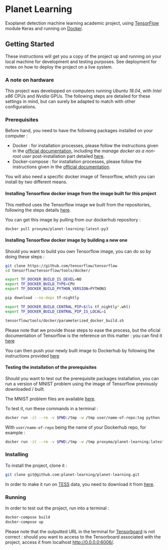 # Planet Learning

Exoplanet detection machine learning academic project, using [TensorFlow](https://www.tensorflow.org/) module Keras and running on [Docker](https://www.docker.com/).

## Getting Started

These instructions will get you a copy of the project up and running on your local machine for development and testing purposes. See deployment for notes on how to deploy the project on a live system.

### A note on hardware

This project was developped on computers running *Ubuntu 18.04*, with *Intel x86* CPUs and *Nvidia* GPUs. The following steps are detailed for these settings in mind, but can surely be adapted to match with other configurations.

### Prerequisites

Before hand, you need to have the following packages installed on your computer : 

* Docker : for installation processes, please follow the instructions given in the [official documentation](https://docs.docker.com/install/linux/docker-ce/ubuntu/), including the *manage docker as a non-root user* post-installation part detailed [here](https://docs.docker.com/install/linux/linux-postinstall/).
* Docker-compose : for installation processes, please follow the instructions given in the [official documentation](https://docs.docker.com/install/linux/docker-ce/ubuntu/).

You will also need a specific docker image of Tensorflow, which you can install by two different means.

#### Installing Tensorflow docker image from the image built for this project

This method uses the Tensorflow image we built from the repositories, following the steps details [here](https://github.com/tensorflow/tensorflow/tree/master/tensorflow/tools/docker).

You can get this image by pulling from our dockerhub repository : 

```sh
docker pull proxyma/planet-learning:latest-py3
```

#### Installing Tensorflow docker image by building a new one

Should you want to build you own Tensorflow image, you can do so by doing these steps :

```sh
git clone https://github.com/tensorflow/tensorflow
cd tensorflow/tensorflow/tools/docker/

export TF_DOCKER_BUILD_IS_DEVEL=NO
export TF_DOCKER_BUILD_TYPE=CPU
export TF_DOCKER_BUILD_PYTHON_VERSION=PYTHON3

pip download --no-deps tf-nightly

export TF_DOCKER_BUILD_CENTRAL_PIP=$(ls tf_nightly*.whl)
export TF_DOCKER_BUILD_CENTRAL_PIP_IS_LOCAL=1

tensorflow/tools/docker/parameterized_docker_build.sh
```

Please note that we provide those steps to ease the process, but the oficial documentation of Tensorflow is the reference on this matter : you can find it [here](https://github.com/tensorflow/tensorflow/tree/master/tensorflow/tools/dockerfiles)

You can then push your newly built image to Dockerhub by following the instructions provided [here](https://docs.docker.com/docker-hub/repos/)

#### Testing the installation of the prerequisites

Should you want to test out the prerequisite packages installation, you can run a version of MNIST problem using the image of Tensorflow previously downloaded / built.

The MNIST problem files are available [here](https://github.com/tensorflow/tensorflow/tree/master/tensorflow/examples/tutorials/mnist).

To test it, run these commands in a terminal : 

```sh
docker run -it --rm -v $PWD:/tmp -w /tmp user/name-of-repo:tag python ./hello_world.py
```

With ```user/name-of-repo``` being the name of your Dockerhub repo, for example : 

```sh
docker run -it --rm -v $PWD:/tmp -w /tmp proxyma/planet-learning:latest-py3 python ./hello_world.py
```

### Installing

To install the project, clone it : 

```sh
git clone git@github.com:planet-learning/planet-learning.git
```

In order to make it run on [TESS](https://fr.wikipedia.org/wiki/Transiting_Exoplanet_Survey_Satellite) data, you need to download it from [here](http://archive.stsci.edu/tess/bulk_downloads/bulk_downloads_ffi-tp-lc-dv.html).

### Running

In order to test out the project, run into a terminal :

```sh
docker-compose build
docker-compose up
```

Please note that the outputted URL in the terminal for [Tensorboard]() is not correct : should you want to access to the Tensorboard associated with the project, access it from localhost http://0.0.0.0:6006/.
